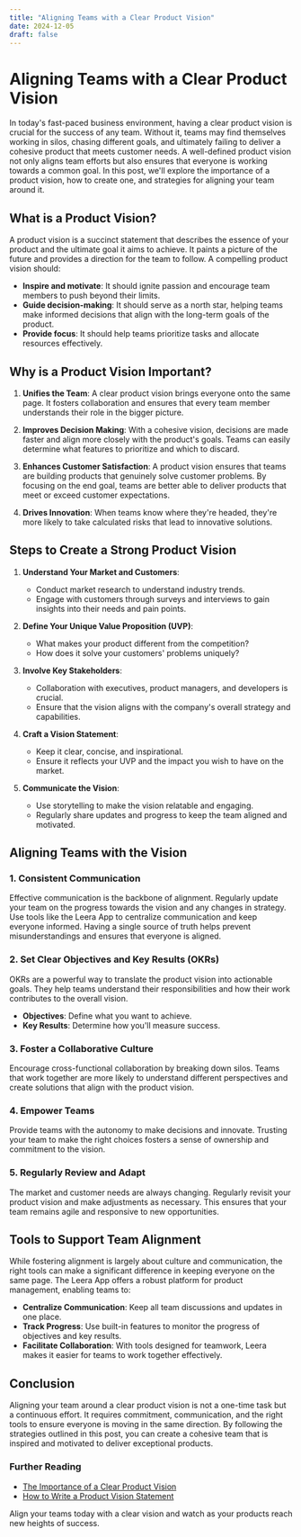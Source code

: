 ```yaml
---
title: "Aligning Teams with a Clear Product Vision"
date: 2024-12-05
draft: false
---
```

# Aligning Teams with a Clear Product Vision

In today's fast-paced business environment, having a clear product vision is crucial for the success of any team. Without it, teams may find themselves working in silos, chasing different goals, and ultimately failing to deliver a cohesive product that meets customer needs. A well-defined product vision not only aligns team efforts but also ensures that everyone is working towards a common goal. In this post, we'll explore the importance of a product vision, how to create one, and strategies for aligning your team around it.

## What is a Product Vision?

A product vision is a succinct statement that describes the essence of your product and the ultimate goal it aims to achieve. It paints a picture of the future and provides a direction for the team to follow. A compelling product vision should:

- **Inspire and motivate**: It should ignite passion and encourage team members to push beyond their limits.
- **Guide decision-making**: It should serve as a north star, helping teams make informed decisions that align with the long-term goals of the product.
- **Provide focus**: It should help teams prioritize tasks and allocate resources effectively.

## Why is a Product Vision Important?

1. **Unifies the Team**: A clear product vision brings everyone onto the same page. It fosters collaboration and ensures that every team member understands their role in the bigger picture.

2. **Improves Decision Making**: With a cohesive vision, decisions are made faster and align more closely with the product's goals. Teams can easily determine what features to prioritize and which to discard.

3. **Enhances Customer Satisfaction**: A product vision ensures that teams are building products that genuinely solve customer problems. By focusing on the end goal, teams are better able to deliver products that meet or exceed customer expectations.

4. **Drives Innovation**: When teams know where they're headed, they're more likely to take calculated risks that lead to innovative solutions.

## Steps to Create a Strong Product Vision

1. **Understand Your Market and Customers**:
   - Conduct market research to understand industry trends.
   - Engage with customers through surveys and interviews to gain insights into their needs and pain points.

2. **Define Your Unique Value Proposition (UVP)**:
   - What makes your product different from the competition?
   - How does it solve your customers' problems uniquely?

3. **Involve Key Stakeholders**:
   - Collaboration with executives, product managers, and developers is crucial.
   - Ensure that the vision aligns with the company's overall strategy and capabilities.

4. **Craft a Vision Statement**:
   - Keep it clear, concise, and inspirational.
   - Ensure it reflects your UVP and the impact you wish to have on the market.

5. **Communicate the Vision**:
   - Use storytelling to make the vision relatable and engaging.
   - Regularly share updates and progress to keep the team aligned and motivated.

## Aligning Teams with the Vision

### 1. Consistent Communication

Effective communication is the backbone of alignment. Regularly update your team on the progress towards the vision and any changes in strategy. Use tools like the Leera App to centralize communication and keep everyone informed. Having a single source of truth helps prevent misunderstandings and ensures that everyone is aligned.

### 2. Set Clear Objectives and Key Results (OKRs)

OKRs are a powerful way to translate the product vision into actionable goals. They help teams understand their responsibilities and how their work contributes to the overall vision.

- **Objectives**: Define what you want to achieve.
- **Key Results**: Determine how you'll measure success.

### 3. Foster a Collaborative Culture

Encourage cross-functional collaboration by breaking down silos. Teams that work together are more likely to understand different perspectives and create solutions that align with the product vision.

### 4. Empower Teams

Provide teams with the autonomy to make decisions and innovate. Trusting your team to make the right choices fosters a sense of ownership and commitment to the vision.

### 5. Regularly Review and Adapt

The market and customer needs are always changing. Regularly revisit your product vision and make adjustments as necessary. This ensures that your team remains agile and responsive to new opportunities.

## Tools to Support Team Alignment

While fostering alignment is largely about culture and communication, the right tools can make a significant difference in keeping everyone on the same page. The Leera App offers a robust platform for product management, enabling teams to:

- **Centralize Communication**: Keep all team discussions and updates in one place.
- **Track Progress**: Use built-in features to monitor the progress of objectives and key results.
- **Facilitate Collaboration**: With tools designed for teamwork, Leera makes it easier for teams to work together effectively.

## Conclusion

Aligning your team around a clear product vision is not a one-time task but a continuous effort. It requires commitment, communication, and the right tools to ensure everyone is moving in the same direction. By following the strategies outlined in this post, you can create a cohesive team that is inspired and motivated to deliver exceptional products.

### Further Reading
- [The Importance of a Clear Product Vision](https://www.productplan.com/glossary/product-vision/)
- [How to Write a Product Vision Statement](https://www.svpg.com/vision-strategy-prioritization/)

Align your teams today with a clear vision and watch as your products reach new heights of success.